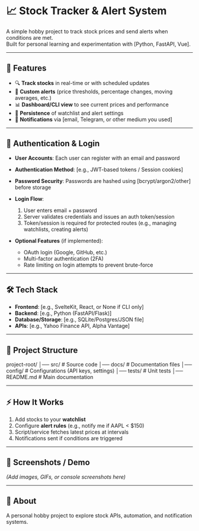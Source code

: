 # 📈 Stock Tracker & Alert System

A simple hobby project to track stock prices and send alerts when conditions are met.  
Built for personal learning and experimentation with [Python, FastAPI, Vue].

---

## 🚀 Features
- 🔍 **Track stocks** in real-time or with scheduled updates  
- 🔔 **Custom alerts** (price thresholds, percentage changes, moving averages, etc.)  
- 📊 **Dashboard/CLI view** to see current prices and performance  
- 💾 **Persistence** of watchlist and alert settings  
- 📩 **Notifications** via [email, Telegram, or other medium you used]  

---

## 🔑 Authentication & Login
- **User Accounts**: Each user can register with an email and password  
- **Authentication Method**: [e.g., JWT-based tokens / Session cookies]  
- **Password Security**: Passwords are hashed using [bcrypt/argon2/other] before storage  
- **Login Flow**:
  1. User enters email + password  
  2. Server validates credentials and issues an auth token/session  
  3. Token/session is required for protected routes (e.g., managing watchlists, creating alerts)  

- **Optional Features** (if implemented):
  - OAuth login (Google, GitHub, etc.)  
  - Multi-factor authentication (2FA)  
  - Rate limiting on login attempts to prevent brute-force  

---

## 🛠️ Tech Stack
- **Frontend**: [e.g., SvelteKit, React, or None if CLI only]  
- **Backend**: [e.g., Python (FastAPI/Flask)]  
- **Database/Storage**: [e.g., SQLite/Postgres/JSON file]  
- **APIs**: [e.g., Yahoo Finance API, Alpha Vantage]  

---

## 📂 Project Structure
project-root/
│── src/ # Source code
│── docs/ # Documentation files
│── config/ # Configurations (API keys, settings)
│── tests/ # Unit tests
│── README.md # Main documentation


---

## ⚡ How It Works
1. Add stocks to your **watchlist**  
2. Configure **alert rules** (e.g., notify me if AAPL < $150)  
3. Script/service fetches latest prices at intervals  
4. Notifications sent if conditions are triggered  

---

## 📸 Screenshots / Demo
*(Add images, GIFs, or console screenshots here)*

---

## 🙋 About
A personal hobby project to explore stock APIs, automation, and notification systems.
